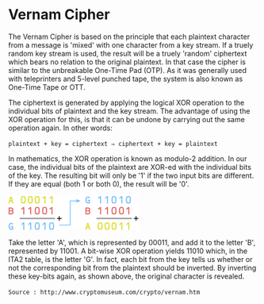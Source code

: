 # Vernam Cipher

The Vernam Cipher is based on the principle that each plaintext character from a message is 'mixed' with one character from a key stream. If a truely random key stream is used, the result will be a truely 'random' ciphertext which bears no relation to the original plaintext. In that case the cipher is similar to the unbreakable One-Time Pad (OTP). As it was generally used with teleprinters and 5-level punched tape, the system is also known as One-Time Tape or OTT. 

The ciphertext is generated by applying the logical XOR operation to the individual bits of plaintext and the key stream. The advantage of using the XOR operation for this, is that it can be undone by carrying out the same operation again. In other words: 

`plaintext + key = ciphertext ⇒ ciphertext + key = plaintext`

In mathematics, the XOR operation is known as modulo-2 addition. In our case, the individual bits of the plaintext are XOR-ed with the individual bits of the key. The resulting bit will only be '1' if the two input bits are different. If they are equal (both 1 or both 0), the result will be '0'. 

![Image Unavailable](https://github.com/MohMaya/CollegeCodes/raw/master/5th%20Semester/Computer%20Networking%20Lab/Python3/06%20Vernam%20Cipher/assets/example.png "Demo")


Take the letter 'A', which is represented by 00011, and add it to the letter 'B', represented by 11001. A bit-wise XOR operation yields 11010 which, in the ITA2 table, is the letter 'G'. In fact, each bit from the key tells us whether or not the corresponding bit from the plaintext should be inverted. By inverting these key-bits again, as shown above, the original character is revealed.

` Source : http://www.cryptomuseum.com/crypto/vernam.htm `
